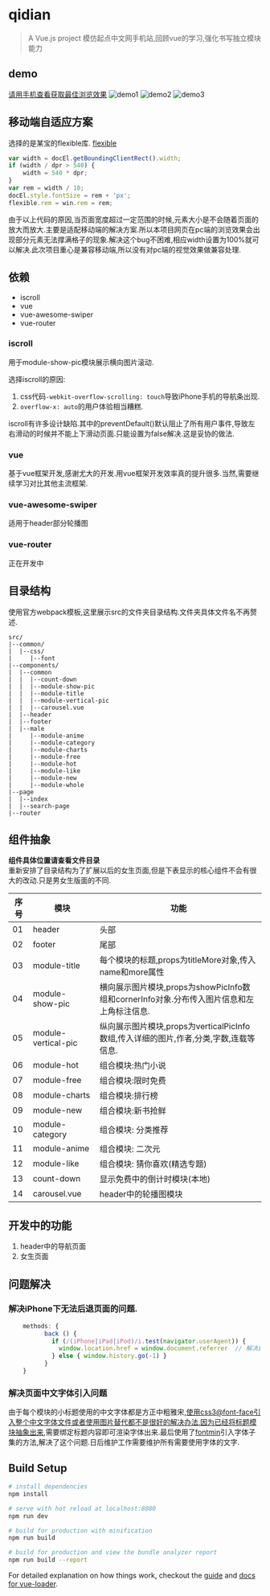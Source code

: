 # qidian

> A Vue.js project 模仿起点中文网手机站,回顾vue的学习,强化书写独立模块能力

## demo
[请用手机查看获取最佳浏览效果](https://skyline-123.github.io/)
![demo1](https://d3uepj124s5rcx.cloudfront.net/items/3d2p0c1F1N093v0a053w/demo1.gif?v=53c25946)
![demo2](https://d3uepj124s5rcx.cloudfront.net/items/2f3C1Q161B240y0U1g2L/demo2.gif?v=7145ffaa)
![demo3](https://d3uepj124s5rcx.cloudfront.net/items/2y3U0z061e411Y162q0s/demo3.gif?v=69ee8d16)

## 移动端自适应方案
选择的是某宝的flexible库. [flexible](https://github.com/amfe/lib-flexible)
```javascript
var width = docEl.getBoundingClientRect().width;
if (width / dpr > 540) {
    width = 540 * dpr;
}
var rem = width / 10;
docEl.style.fontSize = rem + 'px';
flexible.rem = win.rem = rem;
```
由于以上代码的原因,当页面宽度超过一定范围的时候,元素大小是不会随着页面的放大而放大.主要是适配移动端的解决方案.所以本项目网页在pc端的浏览效果会出现部分元素无法撑满格子的现象.解决这个bug不困难,相应width设置为100%就可以解决.此次项目重心是兼容移动端,所以没有对pc端的视觉效果做兼容处理.

## 依赖
- iscroll
- vue
- vue-awesome-swiper
- vue-router

### iscroll

用于module-show-pic模块展示横向图片滚动.

选择iscroll的原因:

1. css代码```-webkit-overflow-scrolling: touch```导致iPhone手机的导航条出现.
2. ```overflow-x: auto```的用户体验相当糟糕.

iscroll有许多设计缺陷.其中的preventDefault()默认阻止了所有用户事件,导致左右滑动的时候并不能上下滑动页面.只能设置为false解决.这是妥协的做法.

### vue

基于vue框架开发,感谢尤大的开发.用vue框架开发效率真的提升很多.当然,需要继续学习对比其他主流框架.

### vue-awesome-swiper

适用于header部分轮播图

### vue-router

正在开发中

## 目录结构
使用官方webpack模板,这里展示src的文件夹目录结构.文件夹具体文件名不再赘述.

	src/  
	|--common/  
	|  |--css/  
	|     |--font  
	|--components/
	|  |--common
	|  |  |--count-down
	|  |  |--module-show-pic
	|  |  |--module-title
	|  |  |--module-vertical-pic
	|  |  |--carousel.vue
	|  |--header
	|  |--footer
	|  |--male
	|     |--module-anime
	|     |--module-category
	|     |--module-charts
	|     |--module-free
	|     |--module-hot
	|     |--module-like
	|     |--module-new
	|     |--module-whole
	|--page
	|  |--index
	|  |--search-page
	|--router
	   

## 组件抽象
**组件具体位置请查看文件目录**  
重新安排了目录结构为了扩展以后的女生页面,但是下表显示的核心组件不会有很大的改动.只是男女生版面的不同.

|序号|模块|功能|
|---|---|---|
|01|header|头部|
|02|footer|尾部|
|03|module-title|每个模块的标题,props为titleMore对象,传入name和more属性|
|04|module-show-pic|横向展示图片模块,props为showPicInfo数组和cornerInfo对象.分布传入图片信息和左上角标注信息.|
|05|module-vertical-pic|纵向展示图片模块,props为verticalPicInfo数组,传入详细的图片,作者,分类,字数,连载等信息.|
|06|module-hot|组合模块:热门小说|
|07|module-free|组合模块:限时免费|
|08|module-charts|组合模块:排行榜|
|09|module-new|组合模块:新书抢鲜|
|10|module-category|组合模块: 分类推荐|
|11|module-anime|组合模块: 二次元|
|12|module-like|组合模块: 猜你喜欢(精选专题)|
|13|count-down|显示免费中的倒计时模块(本地)|
|14|carousel.vue|header中的轮播图模块|

## 开发中的功能

1. header中的导航页面
2. 女生页面

## 问题解决
### 解决iPhone下无法后退页面的问题.
```javascript
	methods: {
	      back () {
	        if (/(iPhone|iPad|iPod)/i.test(navigator.userAgent)) {
	          window.location.href = window.document.referrer  // 解决iPhone的后退问题
	        } else { window.history.go(-1) }
	      }
    }
```
### 解决页面中文字体引入问题
由于每个模块的小标题使用的中文字体都是方正中粗雅宋,使用css3@font-face引入整个中文字体文件或者使用图片替代都不是很好的解决办法.因为已经将标题模块抽象出来,需要绑定标题内容即可渲染字体出来.最后使用了[fontmin](https://github.com/ecomfe/fontmin)引入字体子集的方法,解决了这个问题.日后维护工作需要维护所有需要使用字体的文字.

## Build Setup

``` bash
# install dependencies
npm install

# serve with hot reload at localhost:8080
npm run dev

# build for production with minification
npm run build

# build for production and view the bundle analyzer report
npm run build --report
```

For detailed explanation on how things work, checkout the [guide](http://vuejs-templates.github.io/webpack/) and [docs for vue-loader](http://vuejs.github.io/vue-loader).
